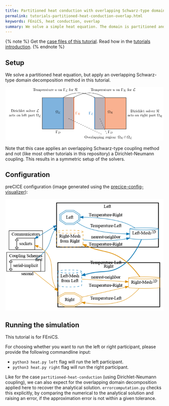 ```yaml
---
title: Partitioned heat conduction with overlapping Schwarz-type domain decomposition
permalink: tutorials-partitioned-heat-conduction-overlap.html
keywords: FEniCS, heat conduction, overlap
summary: We solve a simple heat equation. The domain is partitioned and the coupling is established in an overlapping-Schwarz-type domain decomposition.
---
```


{% note %}
Get the [case files of this tutorial](https://github.com/precice/tutorials/tree/master/partitioned-heat-conduction-overlap). Read how in the [tutorials introduction](https://www.precice.org/tutorials.html).
{% endnote %}

## Setup

We solve a partitioned heat equation, but apply an overlapping Schwarz-type domain decomposition method in this tutorial.

![Case setup of partitioned-heat-conduction case with overlapping Schwarz-type domain decomposition](images/tutorials-partitioned-heat-conduction-overlap-setup.png)

Note that this case applies an overlapping Schwarz-type coupling method and not (like most other tutorials in this repository) a Dirichlet-Neumann coupling. This results in a symmetric setup of the solvers.

## Configuration

preCICE configuration (image generated using the [precice-config-visualizer](https://precice.org/tooling-config-visualization.html)):

![preCICE configuration visualization](images/tutorials-partitioned-heat-conduction-overlap-precice-config.png)

## Running the simulation

This tutorial is for FEniCS.

For choosing whether you want to run the left or right participant, please provide the following commandline input:

* `python3 heat.py left` flag will run the left participant.
* `python3 heat.py right` flag will run the right participant.

Like for the case `partitioned-heat-conduction` (using Dirichlet-Neumann coupling), we can also expect for the overlapping domain decomposition applied here to recover the analytical solution. `errorcomputation.py` checks this explicitly, by comparing the numerical to the analytical solution and raising an error, if the approximation error is not within a given tolerance.
